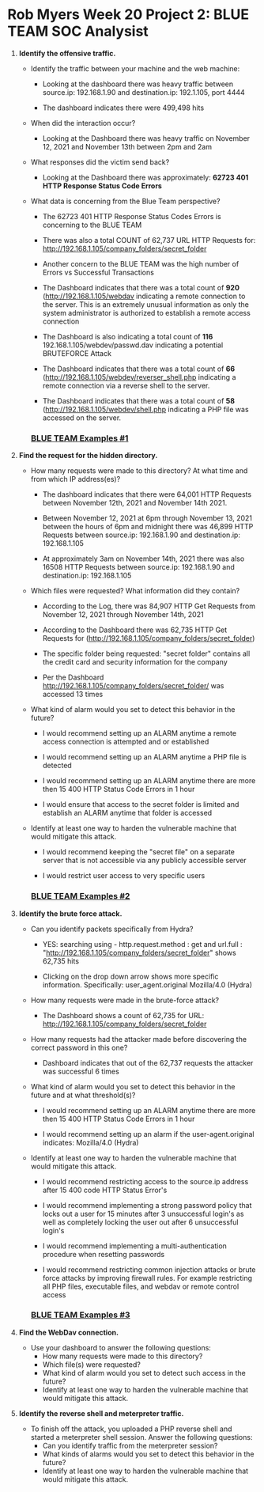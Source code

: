# Rob Myers Week 20 Project 2: BLUE TEAM SOC Analysist 

1. **Identify the offensive traffic.**

   - Identify the traffic between your machine and the web machine:

        * Looking at the dashboard there was heavy traffic between source.ip: 192.168.1.90 and destination.ip: 192.1.105, port 4444

        * The dashboard indicates there were 499,498 hits

    - When did the interaction occur?

        * Looking at the Dashboard there was heavy traffic on November 12, 2021 and November 13th between 2pm and 2am

    - What responses did the victim send back?

        * Looking at the Dashboard there was approximately: **62723 401 HTTP Response Status Code Errors**  

    - What data is concerning from the Blue Team perspective?

        * The 62723 401 HTTP Response Status Codes Errors is concerning to the BLUE TEAM

        * There was also a total COUNT of 62,737 URL HTTP Requests for: http://192.168.1.105/company_folders/secret_folder 

        * Another concern to the BLUE TEAM was the high number of Errors vs Successful Transactions

        * The Dashboard indicates that there was a total count of **920** (http://192.168.1.105/webdav indicating a remote connection to the server. This is an extremely unusual information as only the system administrator is authorized to establish a remote access connection

        * The Dashboard is also indicating a total count of **116** 192.168.1.105/webdev/passwd.dav indicating a potential BRUTEFORCE Attack

        * The Dashboard indicates that there was a total count of **66** (http://192.168.1.105/webdev/reverser_shell.php indicating a remote connection via a reverse shell to the server. 

        * The Dashboard indicates that there was a total count of **58** (http://192.168.1.105/webdev/shell.php indicating a PHP file was accessed on the server.

        ### [BLUE TEAM Examples #1](b1.md)

2. **Find the request for the hidden directory.**

   - How many requests were made to this directory? At what time and from which IP address(es)?

        * The dashboard indicates that there were 64,001 HTTP Requests between November 12th, 2021 and November 14th 2021. 

        * Between November 12, 2021 at 6pm through November 13, 2021 between the hours of 6pm and midnight there was 46,899 HTTP Requests between source.ip: 192.168.1.90 and destination.ip: 192.168.1.105

        * At approximately 3am on November  14th, 2021 there was also 16508 HTTP Requests between source.ip: 192.168.1.90 and destination.ip: 192.168.1.105  

    - Which files were requested? What information did they contain?

        * According to the Log, there was 84,907 HTTP Get Requests from November 12, 2021 through November 14th, 2021

        * According to the Dashboard there was 62,735 HTTP Get Requests for (http://192.168.1.105/company_folders/secret_folder) 

        * The specific folder being requested: "secret folder" contains all the credit card and security information for the company

        * Per the Dashboard http://192.168.1.105/company_folders/secret_folder/  was accessed 13 times

    - What kind of alarm would you set to detect this behavior in the future?

        * I would recommend setting up an ALARM anytime a remote access connection is attempted and or established

        * I would recommend setting up an ALARM anytime a PHP file is detected

        * I would recommend setting up an ALARM anytime there are more then 15 400 HTTP Status Code Errors in 1 hour

        * I would ensure that access to the secret folder is limited and establish an ALARM anytime that folder is accessed

    - Identify at least one way to harden the vulnerable machine that would mitigate this attack.

        * I would recommend keeping the "secret file" on a separate server that is not accessible via any publicly accessible server

        * I would restrict user access to very specific users 

        ### [BLUE TEAM Examples #2](b2.md) 

3. **Identify the brute force attack.**

    - Can you identify packets specifically from Hydra? 

        * YES: searching using - http.request.method : get and url.full : "http://192.168.1.105/company_folders/secret_folder" shows 62,735 hits

        * Clicking on the drop down arrow shows more specific information. Specifically: user_agent.original Mozilla/4.0 (Hydra)

    - How many requests were made in the brute-force attack? 

        * The Dashboard shows a count of 62,735 for URL: http://192.168.1.105/company_folders/secret_folder

    - How many requests had the attacker made before discovering the correct password in this one?

        * Dashboard indicates that out of the 62,737 requests the attacker was successful 6 times 

    - What kind of alarm would you set to detect this behavior in the future and at what threshold(s)?

        * I would recommend setting up an ALARM anytime there are more then 15 400 HTTP Status Code Errors in 1 hour

        * I would recommend setting up an alarm if the user-agent.original indicates: Mozilla/4.0 (Hydra)      
    
    - Identify at least one way to harden the vulnerable machine that would mitigate this attack.

        * I would recommend restricting access to the source.ip address after 15 400 code HTTP Status Error's 

        * I would recommend implementing a strong password policy that locks out a user for 15 minutes after 3 unsuccessful login's as well as completely locking the user out after 6 unsuccessful login's 

        * I would recommend implementing a multi-authentication procedure when resetting passwords 

        * I would recommend restricting common injection attacks or brute force attacks by improving firewall rules. For example restricting all PHP files, executable files, and webdav or remote control access  

        ### [BLUE TEAM Examples #3](b3.md) 

4. **Find the WebDav connection.**
   - Use your dashboard to answer the following questions:
     - How many requests were made to this directory? 
     - Which file(s) were requested?
     - What kind of alarm would you set to detect such access in the future?
     - Identify at least one way to harden the vulnerable machine that would mitigate this attack.

5. **Identify the reverse shell and meterpreter traffic.**
   - To finish off the attack, you uploaded a PHP reverse shell and started a meterpreter shell session. Answer the following questions:
     - Can you identify traffic from the meterpreter session?
     - What kinds of alarms would you set to detect this behavior in the future?
     - Identify at least one way to harden the vulnerable machine that would mitigate this attack.





     











